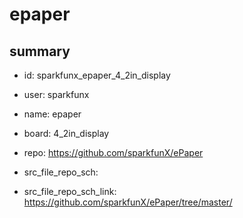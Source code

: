 # epaper
 
## summary 
* id: sparkfunx_epaper_4_2in_display
* user: sparkfunx
* name: epaper
* board: 4_2in_display
* repo: https://github.com/sparkfunX/ePaper



* src_file_repo_sch: 
* src_file_repo_sch_link: https://github.com/sparkfunX/ePaper/tree/master/







